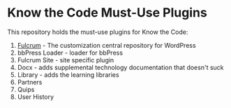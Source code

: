 # Know the Code Must-Use Plugins

This repository holds the must-use plugins for Know the Code:

1. [Fulcrum](https://github.com/hellofromtonya/Fulcrum) - The customization central repository for WordPress
2. bbPress Loader - loader for bbPress
3. Fulcrum Site - site specific plugin
4. Docx - adds supplemental technology documentation that doesn't suck
5. Library - adds the learning libraries
6. Partners
7. Quips
8. User History
